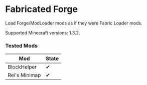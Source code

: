 # Fabricated Forge

Load Forge/ModLoader mods as if they were Fabric Loader mods.

Supported Minecraft versions: 1.3.2.

### Tested Mods
| Mod           | State |
|---------------|-------|
| BlockHelper   | ✔     |
| Rei's Minimap | ✔     |